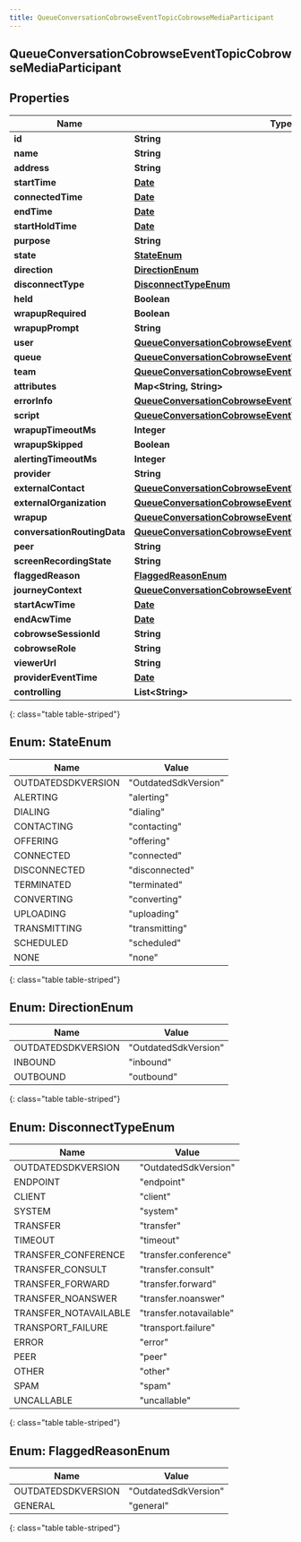 ```yaml
---
title: QueueConversationCobrowseEventTopicCobrowseMediaParticipant
---
```


## QueueConversationCobrowseEventTopicCobrowseMediaParticipant

## Properties

| Name                        | Type                                                                                                                                                 | Description | Notes      |
| --------------------------- | ---------------------------------------------------------------------------------------------------------------------------------------------------- | ----------- | ---------- |
| **id**                      | <!----><!---->**String**<!---->                                                                                                                      |             | [optional] |
| **name**                    | <!----><!---->**String**<!---->                                                                                                                      |             | [optional] |
| **address**                 | <!----><!---->**String**<!---->                                                                                                                      |             | [optional] |
| **startTime**               | <!----><!---->[**Date**](Date.md)<!---->                                                                                                             |             | [optional] |
| **connectedTime**           | <!----><!---->[**Date**](Date.md)<!---->                                                                                                             |             | [optional] |
| **endTime**                 | <!----><!---->[**Date**](Date.md)<!---->                                                                                                             |             | [optional] |
| **startHoldTime**           | <!----><!---->[**Date**](Date.md)<!---->                                                                                                             |             | [optional] |
| **purpose**                 | <!----><!---->**String**<!---->                                                                                                                      |             | [optional] |
| **state**                   | [**StateEnum**](#StateEnum)<!---->                                                                                                                   |             | [optional] |
| **direction**               | [**DirectionEnum**](#DirectionEnum)<!---->                                                                                                           |             | [optional] |
| **disconnectType**          | [**DisconnectTypeEnum**](#DisconnectTypeEnum)<!---->                                                                                                 |             | [optional] |
| **held**                    | <!----><!---->**Boolean**<!---->                                                                                                                     |             | [optional] |
| **wrapupRequired**          | <!----><!---->**Boolean**<!---->                                                                                                                     |             | [optional] |
| **wrapupPrompt**            | <!----><!---->**String**<!---->                                                                                                                      |             | [optional] |
| **user**                    | <!----><!---->[**QueueConversationCobrowseEventTopicUriReference**](QueueConversationCobrowseEventTopicUriReference.md)<!---->                       |             | [optional] |
| **queue**                   | <!----><!---->[**QueueConversationCobrowseEventTopicUriReference**](QueueConversationCobrowseEventTopicUriReference.md)<!---->                       |             | [optional] |
| **team**                    | <!----><!---->[**QueueConversationCobrowseEventTopicUriReference**](QueueConversationCobrowseEventTopicUriReference.md)<!---->                       |             | [optional] |
| **attributes**              | <!----><!---->**Map&lt;String, String&gt;**<!---->                                                                                                   |             | [optional] |
| **errorInfo**               | <!----><!---->[**QueueConversationCobrowseEventTopicErrorBody**](QueueConversationCobrowseEventTopicErrorBody.md)<!---->                             |             | [optional] |
| **script**                  | <!----><!---->[**QueueConversationCobrowseEventTopicUriReference**](QueueConversationCobrowseEventTopicUriReference.md)<!---->                       |             | [optional] |
| **wrapupTimeoutMs**         | <!----><!---->**Integer**<!---->                                                                                                                     |             | [optional] |
| **wrapupSkipped**           | <!----><!---->**Boolean**<!---->                                                                                                                     |             | [optional] |
| **alertingTimeoutMs**       | <!----><!---->**Integer**<!---->                                                                                                                     |             | [optional] |
| **provider**                | <!----><!---->**String**<!---->                                                                                                                      |             | [optional] |
| **externalContact**         | <!----><!---->[**QueueConversationCobrowseEventTopicUriReference**](QueueConversationCobrowseEventTopicUriReference.md)<!---->                       |             | [optional] |
| **externalOrganization**    | <!----><!---->[**QueueConversationCobrowseEventTopicUriReference**](QueueConversationCobrowseEventTopicUriReference.md)<!---->                       |             | [optional] |
| **wrapup**                  | <!----><!---->[**QueueConversationCobrowseEventTopicWrapup**](QueueConversationCobrowseEventTopicWrapup.md)<!---->                                   |             | [optional] |
| **conversationRoutingData** | <!----><!---->[**QueueConversationCobrowseEventTopicConversationRoutingData**](QueueConversationCobrowseEventTopicConversationRoutingData.md)<!----> |             | [optional] |
| **peer**                    | <!----><!---->**String**<!---->                                                                                                                      |             | [optional] |
| **screenRecordingState**    | <!----><!---->**String**<!---->                                                                                                                      |             | [optional] |
| **flaggedReason**           | [**FlaggedReasonEnum**](#FlaggedReasonEnum)<!---->                                                                                                   |             | [optional] |
| **journeyContext**          | <!----><!---->[**QueueConversationCobrowseEventTopicJourneyContext**](QueueConversationCobrowseEventTopicJourneyContext.md)<!---->                   |             | [optional] |
| **startAcwTime**            | <!----><!---->[**Date**](Date.md)<!---->                                                                                                             |             | [optional] |
| **endAcwTime**              | <!----><!---->[**Date**](Date.md)<!---->                                                                                                             |             | [optional] |
| **cobrowseSessionId**       | <!----><!---->**String**<!---->                                                                                                                      |             | [optional] |
| **cobrowseRole**            | <!----><!---->**String**<!---->                                                                                                                      |             | [optional] |
| **viewerUrl**               | <!----><!---->**String**<!---->                                                                                                                      |             | [optional] |
| **providerEventTime**       | <!----><!---->[**Date**](Date.md)<!---->                                                                                                             |             | [optional] |
| **controlling**             | <!----><!---->**List&lt;String&gt;**<!---->                                                                                                          |             | [optional] |

{: class="table table-striped"}

<a name="StateEnum"></a>

## Enum: StateEnum

| Name               | Value                          |
| ------------------ | ------------------------------ |
| OUTDATEDSDKVERSION | &quot;OutdatedSdkVersion&quot; |
| ALERTING           | &quot;alerting&quot;           |
| DIALING            | &quot;dialing&quot;            |
| CONTACTING         | &quot;contacting&quot;         |
| OFFERING           | &quot;offering&quot;           |
| CONNECTED          | &quot;connected&quot;          |
| DISCONNECTED       | &quot;disconnected&quot;       |
| TERMINATED         | &quot;terminated&quot;         |
| CONVERTING         | &quot;converting&quot;         |
| UPLOADING          | &quot;uploading&quot;          |
| TRANSMITTING       | &quot;transmitting&quot;       |
| SCHEDULED          | &quot;scheduled&quot;          |
| NONE               | &quot;none&quot;               |

{: class="table table-striped"}

<a name="DirectionEnum"></a>

## Enum: DirectionEnum

| Name               | Value                          |
| ------------------ | ------------------------------ |
| OUTDATEDSDKVERSION | &quot;OutdatedSdkVersion&quot; |
| INBOUND            | &quot;inbound&quot;            |
| OUTBOUND           | &quot;outbound&quot;           |

{: class="table table-striped"}

<a name="DisconnectTypeEnum"></a>

## Enum: DisconnectTypeEnum

| Name                  | Value                             |
| --------------------- | --------------------------------- |
| OUTDATEDSDKVERSION    | &quot;OutdatedSdkVersion&quot;    |
| ENDPOINT              | &quot;endpoint&quot;              |
| CLIENT                | &quot;client&quot;                |
| SYSTEM                | &quot;system&quot;                |
| TRANSFER              | &quot;transfer&quot;              |
| TIMEOUT               | &quot;timeout&quot;               |
| TRANSFER_CONFERENCE   | &quot;transfer.conference&quot;   |
| TRANSFER_CONSULT      | &quot;transfer.consult&quot;      |
| TRANSFER_FORWARD      | &quot;transfer.forward&quot;      |
| TRANSFER_NOANSWER     | &quot;transfer.noanswer&quot;     |
| TRANSFER_NOTAVAILABLE | &quot;transfer.notavailable&quot; |
| TRANSPORT_FAILURE     | &quot;transport.failure&quot;     |
| ERROR                 | &quot;error&quot;                 |
| PEER                  | &quot;peer&quot;                  |
| OTHER                 | &quot;other&quot;                 |
| SPAM                  | &quot;spam&quot;                  |
| UNCALLABLE            | &quot;uncallable&quot;            |

{: class="table table-striped"}

<a name="FlaggedReasonEnum"></a>

## Enum: FlaggedReasonEnum

| Name               | Value                          |
| ------------------ | ------------------------------ |
| OUTDATEDSDKVERSION | &quot;OutdatedSdkVersion&quot; |
| GENERAL            | &quot;general&quot;            |

{: class="table table-striped"}
